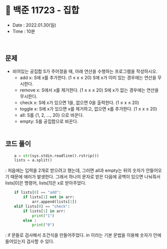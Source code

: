 # 🦥 백준 11723 - 집합
- Date : 2022.01.30(일)
- Time : 10분
<br>

## 문제

- 비어있는 공집합 S가 주어졌을 때, 아래 연산을 수행하는 프로그램을 작성하시오.
    - add x: S에 x를 추가한다. (1 ≤ x ≤ 20) S에 x가 이미 있는 경우에는 연산을 무시한다.
    - remove x: S에서 x를 제거한다. (1 ≤ x ≤ 20) S에 x가 없는 경우에는 연산을 무시한다.
    - check x: S에 x가 있으면 1을, 없으면 0을 출력한다. (1 ≤ x ≤ 20)
    - toggle x: S에 x가 있으면 x를 제거하고, 없으면 x를 추가한다. (1 ≤ x ≤ 20)
    - all: S를 {1, 2, ..., 20} 으로 바꾼다.
    - empty: S를 공집합으로 바꾼다. 
<br><br>

## 코드 풀이

```python
    a = str(sys.stdin.readline().rstrip())
    lists = a.split()
```
: 처음에는 입력을 2개로 받으려고 했는데, 그러면 all과 empty는 뒤의 숫자가 안들어오기 때문에 에러가 발생한다. 그래서 하나의 문자로 받은 다음에 공백이 있으면 나눠줘서 lists[0]은 명령어, lists[1]은 x로 받아주었다. 

```python
    if lists[0] == "add":
        if lists[1] not in arr:
            arr.append(lists[1])
    elif lists[0] == "check":
        if lists[1] in arr:
            print("1")
        else :
            print("0")
```
: if 문들로 검사해서 조건식을 만들어주었다. in 이라는 기본 문법을 이용해 숫자가 안에 들어있는지 검사할 수 있다. 
